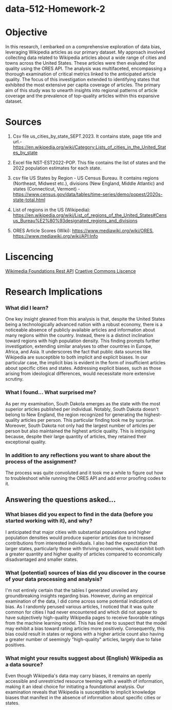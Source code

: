 # data-512-Homework-2

# Objective
In this research, I embarked on a comprehensive exploration of data bias, leveraging Wikipedia articles as our primary dataset. My approach involved collecting data related to Wikipedia articles about a wide range of cities and towns across the United States. These articles were then evaluated for quality using the ORES API. The analysis was multifaceted, encompassing a thorough examination of critical metrics linked to the anticipated article quality. The focus of this investigation extended to identifying states that exhibited the most extensive per capita coverage of articles. The primary aim of this study was to unearth insights into regional patterns of article coverage and the prevalence of top-quality articles within this expansive dataset.

# Sources

1. Csv file us_cities_by_state_SEPT.2023. It contains state, page title and url.- https://en.wikipedia.org/wiki/Category:Lists_of_cities_in_the_United_States_by_state

3. Excel file NST-EST2022-POP. This file contains the list of states and the 2022 population estimates for each state.

4. csv file US States by Region - US Census Bureau. It contains regions (Northeast, Midwest etc.), divisions (New England, Middle Atlantic) and states (Connecticut, Vermont) - https://www.census.gov/data/tables/time-series/demo/popest/2020s-state-total.html
  
5. List of regions in the US (Wikipedia): https://en.wikipedia.org/wiki/List_of_regions_of_the_United_States#Census_Bureau%E2%80%93designated_regions_and_divisions

6. ORES Article Scores (Wiki): https://www.mediawiki.org/wiki/ORES, https://www.mediawiki.org/wiki/API:Info

# Liscencing

[Wikimedia Foundations Rest API](https://www.mediawiki.org/wiki/API:REST_API#Terms_and_conditions)
[Craetive Commons Liscence](https://creativecommons.org/licenses/by/4.0/)


# Research Implications

### What did I learn? 
One key insight gleaned from this analysis is that, despite the United States being a technologically advanced nation with a robust economy, there is a noticeable absence of publicly available articles and information about many regions within the country. Instead, there is a distinct inclination toward regions with high population density. This finding prompts further investigation, extending similar analyses to other countries in Europe, Africa, and Asia. It underscores the fact that public data sources like Wikipedia are susceptible to both implicit and explicit biases. In our particular case, the implicit bias is evident in the form of insufficient articles about specific cities and states. Addressing explicit biases, such as those arising from ideological differences, would necessitate more extensive scrutiny.

### What I found... What surprised me? 
As per my examination, South Dakota emerges as the state with the most superior articles published per individual. Notably, South Dakota doesn't belong to New England, the region recognized for generating the highest-quality articles per person. This particular finding took me by surprise. Moreover, South Dakota not only had the largest number of articles per person but also maintained the highest article quality. This is intriguing because, despite their large quantity of articles, they retained their exceptional quality.

### In addition to any reflections you want to share about the process of the assignment? 
The process was quite convoluted and it took me a while to figure out how to troubleshoot while running the ORES API and add error proofing codes to it.

## Answering the questions asked...

### What biases did you expect to find in the data (before you started working with it), and why?
I anticipated that major cities with substantial populations and higher population densities would produce superior articles due to increased contributions from interested individuals. I also had the expectation that larger states, particularly those with thriving economies, would exhibit both a greater quantity and higher quality of articles compared to economically disadvantaged and smaller states.

### What (potential) sources of bias did you discover in the course of your data processing and analysis?
I'm not entirely certain that the tables I generated unveiled any groundbreaking insights regarding bias. However, during an empirical examination of the data, I did come across some potential indications of bias. As I randomly perused various articles, I noticed that it was quite common for cities I had never encountered and which did not appear to have subjectively high-quality Wikipedia pages to receive favorable ratings from the machine learning model. This has led me to suspect that the model may exhibit a bias toward rating articles more positively. Consequently, this bias could result in states or regions with a higher article count also having a greater number of seemingly "high-quality" articles, largely due to false positives.

### What might your results suggest about (English) Wikipedia as a data source?
Even though Wikipedia's data may carry biases, it remains an openly accessible and unrestricted resource teeming with a wealth of information, making it an ideal choice for initiating a foundational analysis. Our examination reveals that Wikipedia is susceptible to implicit knowledge biases that manifest in the absence of information about specific cities or states.

